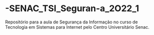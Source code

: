# -SENAC_TSI_Seguran-a_2O22_1
Repositório para a aula de Segurança da Informação no curso de Tecnologia em Sistemas para Internet pelo Centro Universitário Senac.
